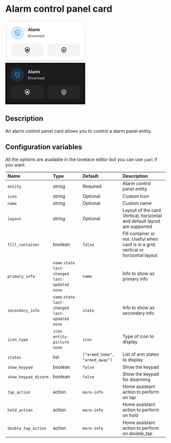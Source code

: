 # Alarm control panel card

![Alarm control panel light](../images/alarm-control-panel-light.png)
![Alarm control panel dark](../images/alarm-control-panel-dark.png)

## Description

An alarm control panel card allows you to control a alarm panel entity.

## Configuration variables

All the options are available in the lovelace editor but you can use `yaml` if you want.

| Name                 | Type                                                | Default                        | Description                                                                         |
| :------------------- | :-------------------------------------------------- | :----------------------------- | :---------------------------------------------------------------------------------- |
| `entity`             | string                                              | Required                       | Alarm control panel entity                                                          |
| `icon`               | string                                              | Optional                       | Custom icon                                                                         |
| `name`               | string                                              | Optional                       | Custom name                                                                         |
| `layout`             | string                                              | Optional                       | Layout of the card. Vertical, horizontal and default layout are supported           |
| `fill_container`     | boolean                                             | `false`                        | Fill container or not. Useful when card is in a grid, vertical or horizontal layout |
| `primary_info`       | `name` `state` `last-changed` `last-updated` `none` | `name`                         | Info to show as primary info                                                        |
| `secondary_info`     | `name` `state` `last-changed` `last-updated` `none` | `state`                        | Info to show as secondary info                                                      |
| `icon_type`          | `icon` `entity-picture` `none`                      | `icon`                         | Type of icon to display                                                             |
| `states`             | list                                                | `["armed_home", "armed_away"]` | List of arm states to display                                                       |
| `show_keypad`        | boolean                                             | `false`                        | Show the keypad                                                                     |
| `show_keypad_disarm` | boolean                                             | `false`                        | Show the keypad for disarming                                                       |
| `tap_action`         | action                                              | `more-info`                    | Home assistant action to perform on tap                                             |
| `hold_action`        | action                                              | `more-info`                    | Home assistant action to perform on hold                                            |
| `double_tap_action`  | action                                              | `more-info`                    | Home assistant action to perform on double_tap                                      |
